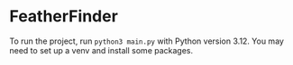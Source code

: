 # FeatherFinder

To run the project, run `python3 main.py` with Python version 3.12. You may need to set up a venv and install some packages.
